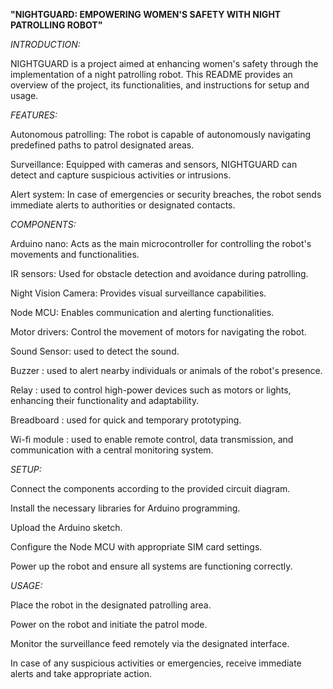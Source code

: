 **"NIGHTGUARD: EMPOWERING WOMEN'S SAFETY WITH NIGHT PATROLLING ROBOT"**

*INTRODUCTION:*

NIGHTGUARD is a project aimed at enhancing women's safety through the implementation of a night patrolling robot. This README provides an overview of the project, its functionalities, and instructions for setup and usage.

*FEATURES:*

Autonomous patrolling: The robot is capable of autonomously navigating predefined paths to patrol designated areas.

Surveillance: Equipped with cameras and sensors, NIGHTGUARD can detect and capture suspicious activities or intrusions.

Alert system: In case of emergencies or security breaches, the robot sends immediate alerts to authorities or designated contacts.

*COMPONENTS:*

Arduino nano: Acts as the main microcontroller for controlling the robot's movements and functionalities.

IR sensors: Used for obstacle detection and avoidance during patrolling.

Night Vision Camera: Provides visual surveillance capabilities.

Node MCU: Enables communication and alerting functionalities.

Motor drivers: Control the movement of motors for navigating the robot.

Sound Sensor: used to detect the sound.

Buzzer : used to alert nearby individuals or animals of the robot's presence.

Relay : used to control high-power devices such as motors or lights, enhancing their functionality and adaptability.

Breadboard : used for quick and temporary prototyping.

Wi-fi module : used to enable remote control, data transmission, and communication with a central monitoring system.

*SETUP:*

Connect the components according to the provided circuit diagram.

Install the necessary libraries for Arduino programming.

Upload the Arduino sketch.

Configure the Node MCU with appropriate SIM card settings.

Power up the robot and ensure all systems are functioning correctly.

*USAGE:*

Place the robot in the designated patrolling area.

Power on the robot and initiate the patrol mode.

Monitor the surveillance feed remotely via the designated interface.

In case of any suspicious activities or emergencies, receive immediate alerts and take appropriate action.
